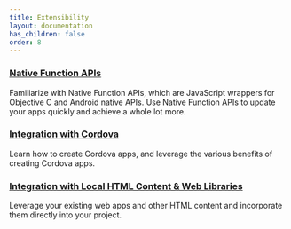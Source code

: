 ```yaml
---
title: Extensibility 
layout: documentation
has_children: false
order: 8
---
```


### [Native Function APIs](Iris/iris_nf_api_dev_guide/content/native_function.html)
Familiarize with Native Function APIs, which are JavaScript wrappers for Objective C and Android native APIs. Use Native Function APIs to update your apps quickly and achieve a whole lot more.

### [Integration with Cordova](Iris/iris_user_guide/Content/CreateCordovaApplications.html)
Learn how to create Cordova apps, and leverage the various benefits of creating Cordova apps.

### [Integration with Local HTML Content & Web Libraries](Iris/iris_user_guide/Content/AddLocalHTMLContent.html)
Leverage your existing web apps and other HTML content and incorporate them directly into your project.
